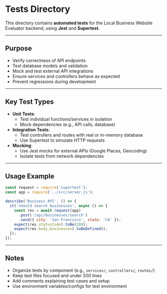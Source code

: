 # Tests Directory

This directory contains **automated tests** for the Local Business Website Evaluator backend, using **Jest** and **Supertest**.

---

## Purpose

- Verify correctness of API endpoints
- Test database models and validation
- Mock and test external API integrations
- Ensure services and controllers behave as expected
- Prevent regressions during development

---

## Key Test Types

- **Unit Tests**:
  - Test individual functions/services in isolation
  - Mock dependencies (e.g., API calls, database)
- **Integration Tests**:
  - Test controllers and routes with real or in-memory database
  - Use Supertest to simulate HTTP requests
- **Mocking**:
  - Use Jest mocks for external APIs (Google Places, Geocoding)
  - Isolate tests from network dependencies

---

## Usage Example

```javascript
const request = require('supertest');
const app = require('../src/server.js');

describe('Business API', () => {
  it('should search businesses', async () => {
    const res = await request(app)
      .post('/api/businesses/search')
      .send({ city: 'San Francisco', state: 'CA' });
    expect(res.statusCode).toBe(200);
    expect(res.body.businesses).toBeDefined();
  });
});
```

---

## Notes

- Organize tests by component (e.g., `services/`, `controllers/`, `routes/`)
- Keep test files focused and under 200 lines
- Add comments explaining test cases and setup
- Use environment variables/configs for test environment
